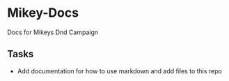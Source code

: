 # Mikey-Docs

Docs for Mikeys Dnd Campaign

## Tasks

- Add documentation for how to use markdown and add files to this repo
